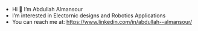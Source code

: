 - Hi 👋 I’m Abdullah Almansour
- I’m interested in Electornic designs and Robotics Applications
- You can reach me at: https://www.linkedin.com/in/abdullah--almansour/

